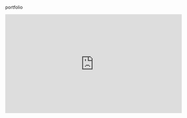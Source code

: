 portfolio
<iframe width="560" height="315" src="https://www.youtube.com/watch?v=1U2nLiqrWd8" frameborder="0" allowfullscreen></iframe>
